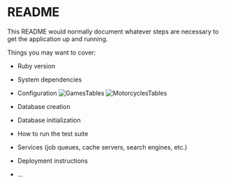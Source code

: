# README

This README would normally document whatever steps are necessary to get the
application up and running.

Things you may want to cover:

* Ruby version

* System dependencies

* Configuration
![GamesTables](https://user-images.githubusercontent.com/80134340/125703271-1184d85f-0340-496e-b777-561b66a310cc.png)
![MotorcyclesTables](https://user-images.githubusercontent.com/80134340/125703340-8b549594-3733-4cf7-b6a4-2759934bcb36.png)

* Database creation

* Database initialization

* How to run the test suite

* Services (job queues, cache servers, search engines, etc.)

* Deployment instructions

* ...
